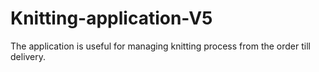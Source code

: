 # Knitting-application-V5
The application is useful for managing knitting process from the order till delivery.
